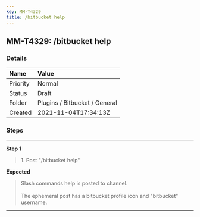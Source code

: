 ```yaml
---
key: MM-T4329
title: /bitbucket help
---
```


## MM-T4329: /bitbucket help

### Details

| Name     | Value                         |
| :------- | :---------------------------- |
| Priority | Normal                        |
| Status   | Draft                         |
| Folder   | Plugins / Bitbucket / General |
| Created  | 2021-11-04T17:34:13Z          |

### Steps

<hr/>

**Step 1**

> <article>1. Post &quot;/bitbucket help&quot;</article>

**Expected**

> <article>Slash commands help is posted to channel.<br /><br />The ephemeral post has a bitbucket profile icon and &quot;bitbucket&quot; username.</article>

<hr/>
